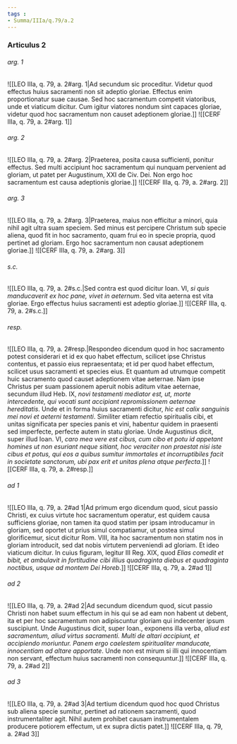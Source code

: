 ```yaml
---
tags : 
- Summa/IIIa/q.79/a.2
---
```


### Articulus 2

###### arg. 1
![[LEO IIIa, q. 79, a. 2#arg. 1|Ad secundum sic proceditur. Videtur quod effectus huius sacramenti non sit adeptio gloriae. Effectus enim proportionatur suae causae. Sed hoc sacramentum competit viatoribus, unde et viaticum dicitur. Cum igitur viatores nondum sint capaces gloriae, videtur quod hoc sacramentum non causet adeptionem gloriae.]]
![[CERF IIIa, q. 79, a. 2#arg. 1]]

###### arg. 2
![[LEO IIIa, q. 79, a. 2#arg. 2|Praeterea, posita causa sufficienti, ponitur effectus. Sed multi accipiunt hoc sacramentum qui nunquam pervenient ad gloriam, ut patet per Augustinum, XXI de Civ. Dei. Non ergo hoc sacramentum est causa adeptionis gloriae.]]
![[CERF IIIa, q. 79, a. 2#arg. 2]]

###### arg. 3
![[LEO IIIa, q. 79, a. 2#arg. 3|Praeterea, maius non efficitur a minori, quia nihil agit ultra suam speciem. Sed minus est percipere Christum sub specie aliena, quod fit in hoc sacramento, quam frui eo in specie propria, quod pertinet ad gloriam. Ergo hoc sacramentum non causat adeptionem gloriae.]]
![[CERF IIIa, q. 79, a. 2#arg. 3]]

###### s.c.
![[LEO IIIa, q. 79, a. 2#s.c.|Sed contra est quod dicitur Ioan. VI, *si quis manducaverit ex hoc pane, vivet in aeternum*. Sed vita aeterna est vita gloriae. Ergo effectus huius sacramenti est adeptio gloriae.]]
![[CERF IIIa, q. 79, a. 2#s.c.]]

###### resp.
![[LEO IIIa, q. 79, a. 2#resp.|Respondeo dicendum quod in hoc sacramento potest considerari et id ex quo habet effectum, scilicet ipse Christus contentus, et passio eius repraesentata; et id per quod habet effectum, scilicet usus sacramenti et species eius. Et quantum ad utrumque competit huic sacramento quod causet adeptionem vitae aeternae. Nam ipse Christus per suam passionem aperuit nobis aditum vitae aeternae, secundum illud Heb. IX, *novi testamenti mediator est, ut, morte intercedente, qui vocati sunt accipiant repromissionem aeternae hereditatis*. Unde et in forma huius sacramenti dicitur, *hic est calix sanguinis mei novi et aeterni testamenti*. Similiter etiam refectio spiritualis cibi, et unitas significata per species panis et vini, habentur quidem in praesenti sed imperfecte, perfecte autem in statu gloriae. Unde Augustinus dicit, super illud Ioan. VI, *caro mea vere est cibus, cum cibo et potu id appetant homines ut non esuriant neque sitiant, hoc veraciter non praestat nisi iste cibus et potus, qui eos a quibus sumitur immortales et incorruptibiles facit in societate sanctorum, ubi pax erit et unitas plena atque perfecta*.]]
![[CERF IIIa, q. 79, a. 2#resp.]]

###### ad 1
![[LEO IIIa, q. 79, a. 2#ad 1|Ad primum ergo dicendum quod, sicut passio Christi, ex cuius virtute hoc sacramentum operatur, est quidem causa sufficiens gloriae, non tamen ita quod statim per ipsam introducamur in gloriam, sed oportet ut prius simul compatiamur, ut postea simul glorificemur, sicut dicitur Rom. VIII, ita hoc sacramentum non statim nos in gloriam introducit, sed dat nobis virtutem perveniendi ad gloriam. Et ideo viaticum dicitur. In cuius figuram, legitur III Reg. XIX, quod *Elias comedit et bibit, et ambulavit in fortitudine cibi illius quadraginta diebus et quadraginta noctibus, usque ad montem Dei Horeb*.]]
![[CERF IIIa, q. 79, a. 2#ad 1]]

###### ad 2
![[LEO IIIa, q. 79, a. 2#ad 2|Ad secundum dicendum quod, sicut passio Christi non habet suum effectum in his qui se ad eam non habent ut debent, ita et per hoc sacramentum non adipiscuntur gloriam qui indecenter ipsum suscipiunt. Unde Augustinus dicit, super Ioan., exponens illa verba, *aliud est sacramentum, aliud virtus sacramenti. Multi de altari accipiunt, et accipiendo moriuntur. Panem ergo caelestem spiritualiter manducate, innocentiam ad altare apportate*. Unde non est mirum si illi qui innocentiam non servant, effectum huius sacramenti non consequuntur.]]
![[CERF IIIa, q. 79, a. 2#ad 2]]

###### ad 3
![[LEO IIIa, q. 79, a. 2#ad 3|Ad tertium dicendum quod hoc quod Christus sub aliena specie sumitur, pertinet ad rationem sacramenti, quod instrumentaliter agit. Nihil autem prohibet causam instrumentalem producere potiorem effectum, ut ex supra dictis patet.]]
![[CERF IIIa, q. 79, a. 2#ad 3]]

